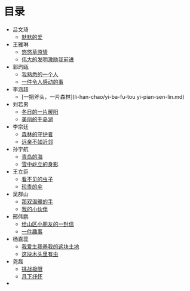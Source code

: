  # 目录 #

* 吕文琦
	* [默默的爱](lv-wen-qi/mo-mo-de-ai.md)
* 王雅琳
	* [悠悠草原情](wang-ya-lin/you-you-cao-yuan-qing.md)
	* [伟大的发明激励我前进](wang-ya-lin/wei-da-de-fa-ming-ji-li-wo-qian-jin.md)
* 郭玙瓯
    * [我熟悉的一个人](guo-yu-ou/wo-shu-xi-de-yi-ge-ren.md)
    * [一件令人感动的事](guo-yu-ou/yi-jian-ling-ren-gan-dong-de-shi.md)
* 李涵超
    * [一把斧头，一片森林](li-han-chao/yi-ba-fu-tou yi-pian-sen-lin.md)
* 刘若男 
    * [冬日的一片暖阳](liu-ruo-nan/dong-ri-yi-pian-nuan-yang.md)
    * [美丽的千岛湖](liu-ruo-nan/mei-li-de-qian-dao-hu.md)
* 李宗廷
    * [森林的守护者](li-zong-ting/sen-lin-de-shou-hu-zhe.md)
    * [远亲不如近邻](li-zong-ting/yuan-qin-bu-ru-jin-lin.md)
* 孙宇航
    * [青岛的海](sun-yu-hang/qin-dao-de-hai.md)
    * [雪中屹立的身影](sun-yu-hang/xue-zhong-yi-li-de-shen-ying.md)
* 王立臣
    * [看不见的虫子](wang-li-chen/kan-bu-jian-de-chong-zi.md)
    * [珍贵的伞](wang-li-chen/zhen-gui-de-san.md)
* 吴群山
    * [那双温暖的手](wu-qun-shan/na-shuang-wen-nuan-de-shou.md)
    * [我的小伙伴](wu-qun-shan/wo-de-xiao-huo-ban.md)
* 邢伟鹏
    * [给山区小朋友的一封信](xing-wei-peng/gei-shan-qu-xiao-peng-you-de-yi-feng-xin.md)
    * [一件趣事](xing-wei-peng/yi-jian-qu-shi.md)
* 杨嘉蕊
    * [我爱生我养我的这块土地](yang-jia-rui/wo-ai-sheng-wo-yang-wo-de-zhe-kuai-tu-di.md)
    * [这块木头里有虫](yang-jia-rui/zhe-kuai-mu-tou-li-you-chong.md)
* 尧磊
    * [挑战极限](yao-lei/tiao-zhan-ji-xian.md)
    * [月下抒怀](yao-lei/yue-xia-shu-huai.md)
* 
